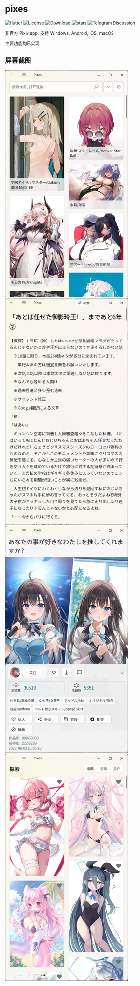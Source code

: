 # pixes

[![flutter](https://img.shields.io/badge/flutter-3.22.1-blue)](https://flutter.dev/) 
[![License](https://img.shields.io/github/license/wgh136/pixes)](https://github.com/wgh136/pixes/blob/master/LICENSE)
[![Download](https://img.shields.io/github/v/release/wgh136/pixes)](https://github.com/wgh136/PicaComic/pixes)
[![stars](https://img.shields.io/github/stars/wgh136/pixes)](https://github.com/wgh136/pixes/stargazers)
[![Telegram Discussion](https://img.shields.io/static/v1?label=Discussion&message=Telegram&color=blue&logo=telegram)](https://t.me/pica_group)

非官方 Pixiv app, 支持 Windows, Android, iOS, macOS

主要功能均已实现

## 屏幕截图

<img src="screenshots/1.png" style="width: 400px">
<img src="screenshots/2.png" style="width: 400px">
<img src="screenshots/3.png" style="width: 400px">
<img src="screenshots/4.png" style="width: 400px">